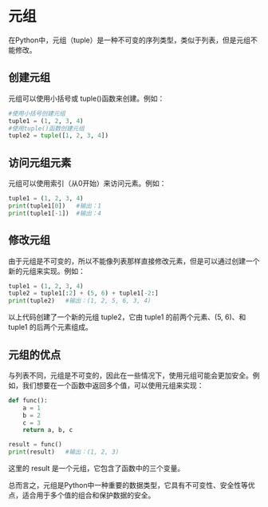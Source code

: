# 元组
在Python中，元组（tuple）是一种不可变的序列类型，类似于列表，但是元组不能修改。

## 创建元组
元组可以使用小括号或 tuple()函数来创建。例如：
```py
#使用小括号创建元组
tuple1 = (1, 2, 3, 4)
#使用tuple()函数创建元组
tuple2 = tuple([1, 2, 3, 4])
```

## 访问元组元素
元组可以使用索引（从0开始）来访问元素。例如：
```py
tuple1 = (1, 2, 3, 4)
print(tuple1[0])   #输出：1
print(tuple1[-1])  #输出：4
```

## 修改元组
由于元组是不可变的，所以不能像列表那样直接修改元素，但是可以通过创建一个新的元组来实现。例如：
```py
tuple1 = (1, 2, 3, 4)
tuple2 = tuple1[:2] + (5, 6) + tuple1[-2:]
print(tuple2)   #输出：(1, 2, 5, 6, 3, 4)
```

以上代码创建了一个新的元组 tuple2，它由 tuple1 的前两个元素、(5, 6)、和 tuple1 的后两个元素组成。

## 元组的优点
与列表不同，元组是不可变的，因此在一些情况下，使用元组可能会更加安全。例如，我们想要在一个函数中返回多个值，可以使用元组来实现：
```py
def func():
    a = 1
    b = 2
    c = 3
    return a, b, c

result = func()
print(result)   #输出：(1, 2, 3)
```

这里的 result 是一个元组，它包含了函数中的三个变量。

总而言之，元组是Python中一种重要的数据类型，它具有不可变性、安全性等优点，适合用于多个值的组合和保护数据的安全。